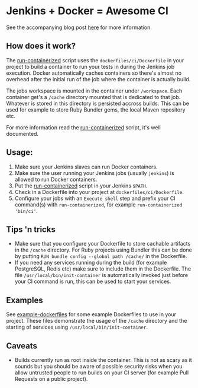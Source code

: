 # Jenkins + Docker = Awesome CI

See the accompanying blog post [here](http://www.theguild.nl/jenkins-docker-awesome-ci/) for more information.

## How does it work?

The [run-containerized](run-containerized) script uses the `dockerfiles/ci/Dockerfile` in your project to build a container to run your tests in during the Jenkins job execution. Docker automatically caches containers so there's almost no overhead after the initial run of the job where the container is actually build.

The jobs workspace is mounted in the container under `/workspace`. Each container get's a `/cache` directory mounted that is dedicated to that job. Whatever is stored in this directory is persisted accross builds. This can be used for example to store Ruby Bundler gems, the local Maven repository etc.

For more information read the [run-containerized](run-containerized) script, it's well documented.

## Usage:

1. Make sure your Jenkins slaves can run Docker containers.
2. Make sure the user running your Jenkins jobs (usually `jenkins`) is allowed to run Docker containers.
3. Put the [run-containerized](run-containerized) script in your Jenkins `$PATH`.
4. Check in a Dockerfile into your project at `dockerfiles/ci/Dockerfile`.
5. Configure your jobs with an `Execute shell` step and prefix your CI command(s) with `run-containerized`, for example `run-containerized 'bin/ci'`.

## Tips 'n tricks

* Make sure that you configure your Dockerfile to store cachable artifacts in the `/cache` directory. For Ruby projects using Bundler this can be done by putting `RUN bundle config --global path /cache/` in the Dockerfile.
* If you need any services running during the build (for example PostgreSQL, Redis etc) make sure to include them in the Dockerfile. The file `/usr/local/bin/init-container` is automatically invoked just before your CI command is run, this can be used to start your services.

## Examples

See [example-dockerfiles](example-dockerfiles/) for some example Dockerfiles to use in your project. These files demonstrate the usage of the `/cache` directory and the starting of services using `/usr/local/bin/init-container`.

## Caveats

* Builds currently run as root inside the container. This is not as scary as it sounds but you should be aware of possible security risks when you allow untrusted people to run builds on your CI server (for example Pull Requests on a public project).
